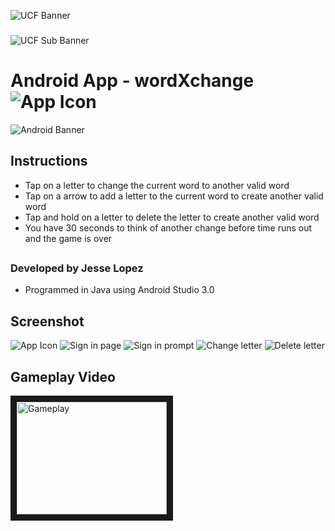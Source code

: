 ![UCF Banner](http://fo.ucf.edu/sites/default/files/images/Events.jpg)
###
![UCF Sub Banner](http://www.ucf.edu/brand/files/2016/07/UCF-Tab-Signature-lockup_horizontal-KG-7406-300x72.png)
##
# Android App - wordXchange ![App Icon](https://i.imgur.com/LDRfJrB.png)

<img src="http://thewallpaper.co/wp-content/uploads/2016/10/Android-phone-logo-images-desktop-wallpapers-background-images-free-4k-hd-pictures-tablet-smart-phone-1920x1080-768x432.jpg" alt="Android Banner" style="width: px;"/>

## Instructions
- Tap on a letter to change the current word to another valid word
- Tap on a arrow to add a letter to the current word to create another valid word
- Tap and hold on a letter to delete the letter to create another valid word
- You have 30 seconds to think of another change before time runs out and the game is over
##
### Developed by Jesse Lopez
* Programmed in Java using Android Studio 3.0
##
## Screenshot
![App Icon](https://i.imgur.com/zfWPrCB.png)
![Sign in page](https://i.imgur.com/hsDWuwg.png)
![Sign in prompt](https://i.imgur.com/pqiIAUG.png)
![Change letter](https://i.imgur.com/B7Noe9C.png)
![Delete letter](https://i.imgur.com/yvvfxxh.png)
##
## Gameplay Video
<a href="https://www.youtube.com/watch?v=pBsdPi8wEMY
" target="_blank"><img src="http://cdn.osxdaily.com/wp-content/uploads/2016/10/YouTube-icon-full_color-610x430.png"
alt="Gameplay" width="240" height="180" border="10" /></a>
##


